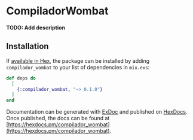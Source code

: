 # CompiladorWombat

**TODO: Add description**

## Installation

If [available in Hex](https://hex.pm/docs/publish), the package can be installed
by adding `compilador_wombat` to your list of dependencies in `mix.exs`:

```elixir
def deps do
  [
    {:compilador_wombat, "~> 0.1.0"}
  ]
end
```

Documentation can be generated with [ExDoc](https://github.com/elixir-lang/ex_doc)
and published on [HexDocs](https://hexdocs.pm). Once published, the docs can
be found at [https://hexdocs.pm/compilador_wombat](https://hexdocs.pm/compilador_wombat).

